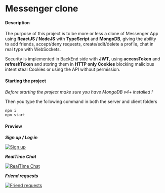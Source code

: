 # Messenger clone

#### Description

The purpose of this project is to be more or less a clone of Messenger App using **ReactJS / NodeJS** with **TypeScript** and **MongoDB**, giving the ability to add friends, accept/deny requests, create/edit/delete a profile, chat in real type with WebSockets.

Security is implemented in BackEnd side with **JWT**, using **accessToken** and **refreshToken** and storing them in **HTTP only Cookies** blocking malicious intent steal Cookies or using the API without permission.
#### Starting the project

_Before starting the project make sure you have MongoDB v4+ installed !_

Then you type the following command in both the server and client folders

```bash
npm i
npm start
```

#### Preview

**_Sign up / Log in_**  


[![Sign up](http://i.imgur.com/1e1K6en.gif 'Sign up')](http://i.imgur.com/1e1K6en.gif 'Sign up')


**_RealTime Chat_**  


[![RealTime Chat](http://i.imgur.com/BDjvO9w.gif 'RealTime Chat')](http://i.imgur.com/BDjvO9w.gif 'RealTime Chat')


**_Friend requests_**  


[![Friend requests](http://i.imgur.com/REoZQmv.png 'Friend requests')](http://i.imgur.com/REoZQmv.png 'Friend requests')
